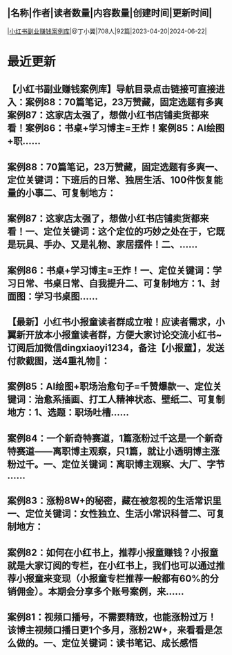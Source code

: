 |名称|作者|读者数量|内容数量|创建时间|更新时间|
---
|[小红书副业赚钱案例库](https://xiaobot.net/p/Redbookcase?refer=0b133df9-27dc-423b-8101-639049001c13)|@丁小翼|708人|92篇|2023-04-20|2024-06-22|

# 最近更新
## 【小红书副业赚钱案例库】导航目录点击链接可直接进入：案例88：70篇笔记，23万赞藏，固定选题有多爽案例87：这家店太强了，想做小红书店铺卖货都来看！案例86：书桌+学习博主=王炸！案例85：AI绘图+职......
## 案例88：70篇笔记，23万赞藏，固定选题有多爽一、定位关键词：下班后的日常、独居生活、100件恢复能量的小事二、可复制地方：
## 案例87：这家店太强了，想做小红书店铺卖货都来看！一、定位关键词：这个定位的巧妙之处在于，它既是玩具、手办、又是礼物、家居摆件！二、......
## 案例86：书桌+学习博主=王炸！一、定位关键词：学习日常、书桌日常、自我提升二、可复制地方：1、封面图：学习书桌图......
## 【最新】小红书小报童读者群成立啦！应读者需求，小翼新开放本小报童读者群，方便大家讨论交流小红书~订阅后加微信dingxiaoyi1234，备注【小报童】，发送付款截图，送4重礼物🎁：
## 案例85：AI绘图+职场治愈句子=千赞爆款一、定位关键词：治愈系插画、打工人精神状态、壁纸二、可复制地方：1、选题：职场吐槽......
## 案例84：一个新奇特赛道，1篇涨粉过千这是一个新奇特赛道——离职博主观察，只1篇，就让小透明博主涨粉过千。一、定位关键词：离职博主观察、大厂、字节 ......
## 案例83：涨粉8W+的秘密，藏在被忽视的生活常识里一、定位关键词：女性独立、生活小常识科普二、可复制地方：
## 案例82：如何在小红书上，推荐小报童赚钱？小报童就是大家订阅的专栏，在小红书上，我们也可以通过推荐小报童来变现（小报童专栏推荐一般都有60%的分销佣金）。本期会分享多个账号案例，来......
## 案例81：视频口播号，不需要精致，也能涨粉过万！该博主视频口播日更1个多月，涨粉2W+，来看看是怎么做的。一、定位关键词：读书笔记、成长感悟

